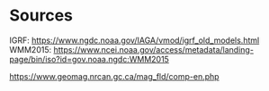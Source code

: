 # Sources

IGRF: <https://www.ngdc.noaa.gov/IAGA/vmod/igrf_old_models.html>
WMM2015: https://www.ncei.noaa.gov/access/metadata/landing-page/bin/iso?id=gov.noaa.ngdc:WMM2015




https://www.geomag.nrcan.gc.ca/mag_fld/comp-en.php
